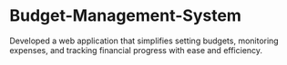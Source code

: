 # Budget-Management-System
Developed a web application that simplifies setting budgets, monitoring expenses, and tracking financial progress with ease and efficiency.
